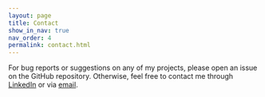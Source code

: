 ```yaml
---
layout: page
title: Contact
show_in_nav: true
nav_order: 4
permalink: contact.html
---
```


For bug reports or suggestions on any of my projects, please open an issue on the GitHub repository. Otherwise, feel free to contact me through [LinkedIn](https://www.linkedin.com/in/niwalker) or via [email](mailto:nickswalker@icloud.com).

